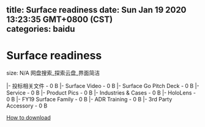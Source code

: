 
title: Surface readiness
date: Sun Jan 19 2020 13:23:35 GMT+0800 (CST)    
categories: baidu
---

# Surface readiness
size: N/A
 网盘搜索_探索云盘_界面简洁
 
|- 投标相关文件 - 0 B
|- Surface Video - 0 B
|- Surface Go Pitch Deck - 0 B
|- Service - 0 B
|- Product Pics - 0 B
|- Industries & Cases - 0 B
|- HoloLens - 0 B
|- FY19 Surface Family - 0 B
|- ADR Training - 0 B
|- 3rd Party Accessory - 0 B

[How to download](https://bpcam.bemobtrk.com/go/2ceec3aa-1ca2-46d6-b9ff-aaa5c184517c?jno=752)
